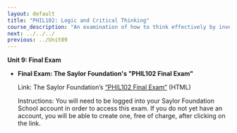 ```yaml
---
layout: default
title: "PHIL102: Logic and Critical Thinking"
course_description: "An examination of how to think effectively by investigating critical modes of thinking such as formal and informal logic, meaning analysis, verbal argument analysis, visual and statistical reasoning, scientific methodology, strategic and creative thinking, and applied critical thinking."
next: ../../../
previous: ../Unit09
---
```

**Unit 9: Final Exam** <span id="9"></span> 
-   **Final Exam: The Saylor Foundation's "PHIL102 Final Exam"**

    Link: The Saylor Foundation’s [“PHIL102 Final
    Exam”](http://school.saylor.org/mod/quiz/view.php?id=152) (HTML)  
      
     Instructions: You will need to be logged into your Saylor
    Foundation School account in order to access this exam. If you do
    not yet have an account, you will be able to create one, free of
    charge, after clicking on the link.


